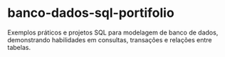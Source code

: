 # banco-dados-sql-portifolio
Exemplos práticos e projetos SQL para modelagem de banco de dados, demonstrando habilidades em consultas, transações e relações entre tabelas. 
